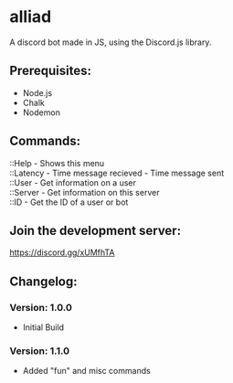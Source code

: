 # alliad
A discord bot made in JS, using the Discord.js library.

## Prerequisites:
- Node.js
- Chalk
- Nodemon

## Commands:
::Help - Shows this menu  
::Latency - Time message recieved - Time message sent  
::User - Get information on a user  
::Server - Get information on this server  
::ID - Get the ID of a user or bot  

## Join the development server:
https://discord.gg/xUMfhTA

## Changelog:

### Version: 1.0.0
- Initial Build  
  
### Version: 1.1.0  
  
- Added "fun" and misc commands  

